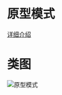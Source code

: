 # 原型模式
[详细介绍](http://www.bughui.com/2017/06/30/gof-design-pattern-prototype/)
# 类图
![原型模式](https://github.com/elvinzeng/java-design-pattern-samples/raw/master/prototype/diagrams/prototype.png "prototype")
